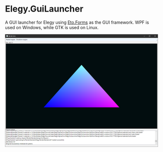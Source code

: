 
# Elegy.GuiLauncher

A GUI launcher for Elegy using [Eto.Forms](https://github.com/picoe/Eto) as the GUI framework. WPF is used on Windows, while GTK is used on Linux.

![](/docs/img/gui_launcher.png)
